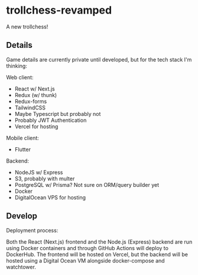 # trollchess-revamped

A new trollchess!

## Details

Game details are currently private until developed, but for the tech stack I'm thinking:

Web client:

- React w/ Next.js
- Redux (w/ thunk)
- Redux-forms
- TailwindCSS
- Maybe Typescript but probably not
- Probably JWT Authentication
- Vercel for hosting

Mobile client:

- Flutter

Backend:

- NodeJS w/ Express
- S3, probably with multer
- PostgreSQL w/ Prisma? Not sure on ORM/query builder yet
- Docker
- DigitalOcean VPS for hosting

## Develop

Deployment process:

Both the React (Next.js) frontend and the Node.js (Express) backend are run using Docker containers and through GitHub Actions will deploy to DockerHub. The frontend will be hosted on Vercel, but the backend will be hosted using a Digital Ocean VM alongside docker-compose and watchtower.

